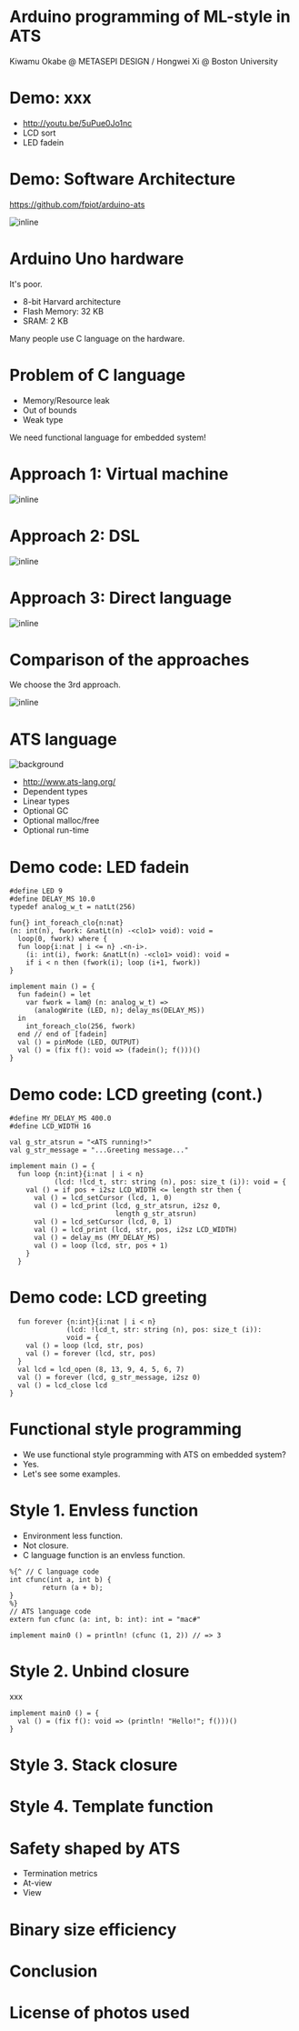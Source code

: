 # Arduino programming of ML-style in ATS

Kiwamu Okabe @ METASEPI DESIGN / Hongwei Xi @ Boston University

# Demo: xxx

* http://youtu.be/5uPue0Jo1nc
* LCD sort
* LED fadein

# Demo: Software Architecture

https://github.com/fpiot/arduino-ats

![inline](draw/demo_arch.png)

# Arduino Uno hardware

It's poor.

* 8-bit Harvard architecture
* Flash Memory: 32 KB
* SRAM: 2 KB

Many people use C language on the hardware.

# Problem of C language

* Memory/Resource leak
* Out of bounds
* Weak type

We need functional language for embedded system!

# Approach 1: Virtual machine

![inline](draw/vm.png)

# Approach 2: DSL

![inline](draw/dsl.png)

# Approach 3: Direct language

![inline](draw/direct.png)

# Comparison of the approaches

We choose the 3rd approach.

![inline](draw/comparison.png)

# ATS language
![background](img/ats_logo_on_display.png)

* http://www.ats-lang.org/
* Dependent types
* Linear types
* Optional GC
* Optional malloc/free
* Optional run-time

# Demo code: LED fadein

```
#define LED 9
#define DELAY_MS 10.0
typedef analog_w_t = natLt(256)

fun{} int_foreach_clo{n:nat}
(n: int(n), fwork: &natLt(n) -<clo1> void): void =
  loop(0, fwork) where {
  fun loop{i:nat | i <= n} .<n-i>.
    (i: int(i), fwork: &natLt(n) -<clo1> void): void =
    if i < n then (fwork(i); loop (i+1, fwork))
}

implement main () = {
  fun fadein() = let
    var fwork = lam@ (n: analog_w_t) =>
      (analogWrite (LED, n); delay_ms(DELAY_MS))
  in
    int_foreach_clo(256, fwork)
  end // end of [fadein]
  val () = pinMode (LED, OUTPUT)
  val () = (fix f(): void => (fadein(); f()))()
}
```

# Demo code: LCD greeting (cont.)

```
#define MY_DELAY_MS 400.0
#define LCD_WIDTH 16

val g_str_atsrun = "<ATS running!>"
val g_str_message = "...Greeting message..."

implement main () = {
  fun loop {n:int}{i:nat | i < n}
           (lcd: !lcd_t, str: string (n), pos: size_t (i)): void = {
    val () = if pos + i2sz LCD_WIDTH <= length str then {
      val () = lcd_setCursor (lcd, 1, 0)
      val () = lcd_print (lcd, g_str_atsrun, i2sz 0,
                          length g_str_atsrun)
      val () = lcd_setCursor (lcd, 0, 1)
      val () = lcd_print (lcd, str, pos, i2sz LCD_WIDTH)
      val () = delay_ms (MY_DELAY_MS)
      val () = loop (lcd, str, pos + 1)
    }
  }
```

# Demo code: LCD greeting

```
  fun forever {n:int}{i:nat | i < n}
              (lcd: !lcd_t, str: string (n), pos: size_t (i)):
              void = {
    val () = loop (lcd, str, pos)
    val () = forever (lcd, str, pos)
  }
  val lcd = lcd_open (8, 13, 9, 4, 5, 6, 7)
  val () = forever (lcd, g_str_message, i2sz 0)
  val () = lcd_close lcd
}
```

# Functional style programming

* We use functional style programming with ATS on embedded system?
* Yes.
* Let's see some examples.

# Style 1. Envless function

* Environment less function.
* Not closure.
* C language function is an envless function.

```
%{^ // C language code
int cfunc(int a, int b) {
        return (a + b);
}
%}
// ATS language code
extern fun cfunc (a: int, b: int): int = "mac#"

implement main0 () = println! (cfunc (1, 2)) // => 3
```

# Style 2. Unbind closure

xxx

```
implement main0 () = {
  val () = (fix f(): void => (println! "Hello!"; f()))()
}
```

# Style 3. Stack closure
# Style 4. Template function
# Safety shaped by ATS

* Termination metrics
* At-view
* View

# Binary size efficiency
# Conclusion
# License of photos used

